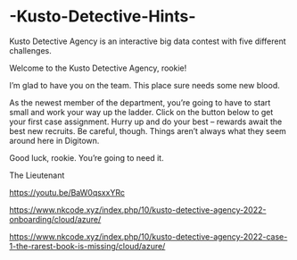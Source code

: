 # -Kusto-Detective-Hints-

Kusto Detective Agency is an interactive big data contest with five different challenges.

Welcome to the Kusto Detective Agency, rookie!

I’m glad to have you on the team. This place sure needs some new blood.

As the newest member of the department, you’re going to have to start small and work your way up the ladder. Click on the button below to get your first case assignment. Hurry up and do your best – rewards await the best new recruits. Be careful, though. Things aren’t always what they seem around here in Digitown.

Good luck, rookie. You’re going to need it.

The Lieutenant

https://youtu.be/BaW0qsxxYRc


https://www.nkcode.xyz/index.php/10/kusto-detective-agency-2022-onboarding/cloud/azure/

https://www.nkcode.xyz/index.php/10/kusto-detective-agency-2022-case-1-the-rarest-book-is-missing/cloud/azure/
